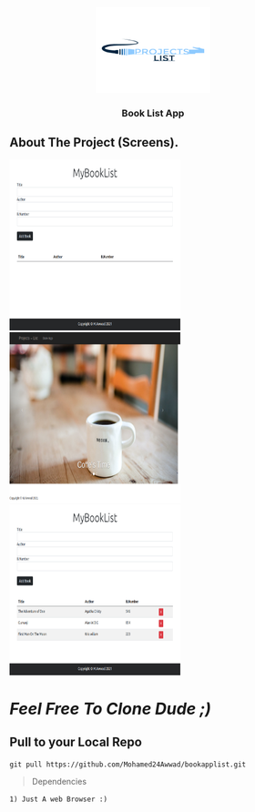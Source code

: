 
<!-- PROJECT LOGO -->
<p align="center">
  <a href="img/logo.png">
    <img src="img/logo.png" alt="Logo" width="200" height="150">
  </a>

  <h3 align="center">Book List App </h3>


  <!-- About The Project-->
## About The Project (Screens).

<a href="img/BookImg.png">
    <img src="img/BookImg.png" alt="Logo" width="300" height="300">
  </a>
  <a href="img/landingPage.png">
    <img src="img/landingPage.png" alt="Logo" width="300" height="300">
  </a>
  </a>
  <a href="img/bookadded.png">
    <img src="img/bookadded.png" alt="Logo" width="300" height="300">
  </a>
  

  
  _Feel Free To Clone Dude ;)_ 
==============================
Pull to your Local Repo 
-----------------------
```
git pull https://github.com/Mohamed24Awwad/bookapplist.git 

```


>Dependencies
```
1) Just A web Browser :)
```
  

